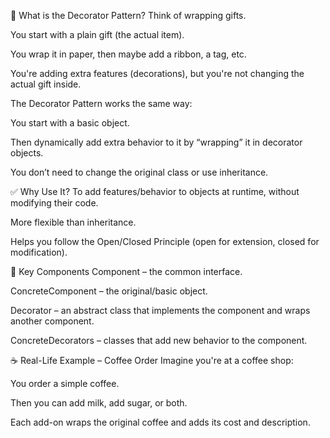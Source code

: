 🎁 What is the Decorator Pattern?
Think of wrapping gifts.

You start with a plain gift (the actual item).

You wrap it in paper, then maybe add a ribbon, a tag, etc.

You're adding extra features (decorations), but you're not changing the actual gift inside.

The Decorator Pattern works the same way:

You start with a basic object.

Then dynamically add extra behavior to it by “wrapping” it in decorator objects.

You don’t need to change the original class or use inheritance.

✅ Why Use It?
To add features/behavior to objects at runtime, without modifying their code.

More flexible than inheritance.

Helps you follow the Open/Closed Principle (open for extension, closed for modification).

🧠 Key Components
Component – the common interface.

ConcreteComponent – the original/basic object.

Decorator – an abstract class that implements the component and wraps another component.

ConcreteDecorators – classes that add new behavior to the component.

☕ Real-Life Example – Coffee Order
Imagine you're at a coffee shop:

You order a simple coffee.

Then you can add milk, add sugar, or both.

Each add-on wraps the original coffee and adds its cost and description.